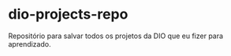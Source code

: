# dio-projects-repo
Repositório para salvar todos os projetos da DIO que eu fizer para aprendizado.
